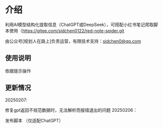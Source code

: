 # 介绍

利用AI模型结构化提取信息（ChatGPT或DeepSeek），可搭配小红书笔记爬取脚本使用（https://gitee.com/sidchen0122/red-note-spider.git

由公众号[规划人在路上]负责运营，有限技术支持：sidchen0@qq.com

## 使用说明

依据提示操作

## 更新情况

20250207:

修复gpt返回不规范数据时，无法解析而报错退出的问题 20250206：

发布脚本 （仅适配ChatGPT）

